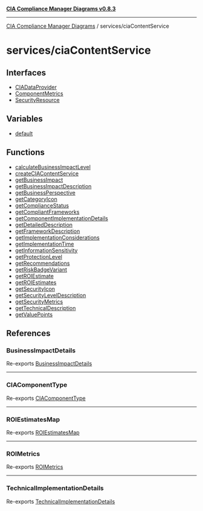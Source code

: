 [**CIA Compliance Manager Diagrams v0.8.3**](../../README.md)

***

[CIA Compliance Manager Diagrams](../../modules.md) / services/ciaContentService

# services/ciaContentService

## Interfaces

- [CIADataProvider](interfaces/CIADataProvider.md)
- [ComponentMetrics](interfaces/ComponentMetrics.md)
- [SecurityResource](interfaces/SecurityResource.md)

## Variables

- [default](variables/default.md)

## Functions

- [calculateBusinessImpactLevel](functions/calculateBusinessImpactLevel.md)
- [createCIAContentService](functions/createCIAContentService.md)
- [getBusinessImpact](functions/getBusinessImpact.md)
- [getBusinessImpactDescription](functions/getBusinessImpactDescription.md)
- [getBusinessPerspective](functions/getBusinessPerspective.md)
- [getCategoryIcon](functions/getCategoryIcon.md)
- [getComplianceStatus](functions/getComplianceStatus.md)
- [getCompliantFrameworks](functions/getCompliantFrameworks.md)
- [getComponentImplementationDetails](functions/getComponentImplementationDetails.md)
- [getDetailedDescription](functions/getDetailedDescription.md)
- [getFrameworkDescription](functions/getFrameworkDescription.md)
- [getImplementationConsiderations](functions/getImplementationConsiderations.md)
- [getImplementationTime](functions/getImplementationTime.md)
- [getInformationSensitivity](functions/getInformationSensitivity.md)
- [getProtectionLevel](functions/getProtectionLevel.md)
- [getRecommendations](functions/getRecommendations.md)
- [getRiskBadgeVariant](functions/getRiskBadgeVariant.md)
- [getROIEstimate](functions/getROIEstimate.md)
- [getROIEstimates](functions/getROIEstimates.md)
- [getSecurityIcon](functions/getSecurityIcon.md)
- [getSecurityLevelDescription](functions/getSecurityLevelDescription.md)
- [getSecurityMetrics](functions/getSecurityMetrics.md)
- [getTechnicalDescription](functions/getTechnicalDescription.md)
- [getValuePoints](functions/getValuePoints.md)

## References

### BusinessImpactDetails

Re-exports [BusinessImpactDetails](../../types/cia-services/interfaces/BusinessImpactDetails.md)

***

### CIAComponentType

Re-exports [CIAComponentType](../../types/cia-services/type-aliases/CIAComponentType.md)

***

### ROIEstimatesMap

Re-exports [ROIEstimatesMap](../../types/cia-services/interfaces/ROIEstimatesMap.md)

***

### ROIMetrics

Re-exports [ROIMetrics](../../types/cia-services/interfaces/ROIMetrics.md)

***

### TechnicalImplementationDetails

Re-exports [TechnicalImplementationDetails](../../types/cia-services/interfaces/TechnicalImplementationDetails.md)
